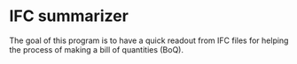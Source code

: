 # IFC summarizer

The goal of this program is to have a quick readout from IFC files for helping the process of making a bill of quantities (BoQ).
